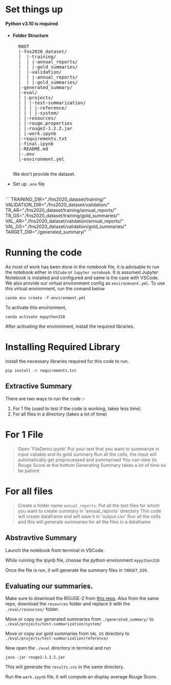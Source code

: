 # Set things up

<strong>Python v3.10 is required </strong>
 
- <h4>Folder Structure</h4>
    <pre>
    ROOT
    |-fns2020_dataset/
    |  |-training/
    |  | |-annual_reports/
    |  | |-gold_summaries/
    |  |-validation/
    |  | |-annual_reports/
    |  | |-gold_summaries/
    |-generated_summary/
    |-eval/
    | |-projects/
    | | |-test-summarization/
    | | | |-reference/
    | | | |-system/
    | |-resources/
    | |-rouge.properties
    | |-rouge2-1.2.2.jar
    | |-work.ipynb
    |-requirements.txt
    |-final.ipynb
    |-README.md
    |-.env
    |-environment.yml
    </pre>

    We don't provide the dataset.

- Set up `.env` file
<br>
    ```
    TRAINING_DIR="./fns2020_dataset/training/"
    VALIDATION_DIR="./fns2020_dataset/validation/"
    TR_AR="./fns2020_dataset/training/annual_reports/"
    TR_GS="./fns2020_dataset/training/gold_summaries/"
    VAL_AR="./fns2020_dataset/validation/annual_reports/"
    VAL_GS="./fns2020_dataset/validation/gold_summaries/"
    TARGET_DIR="./generated_summary/"
    ```



# Running the code

As most of work has been done in the notebook file, it is advisable to run the notebook either in `VSCode` or `Jupyter notebook`. It is assumed Jupyter Notebook is installed and configured and same is the case with VSCode. We also provide our virtual environment config as `environmnent.yml`. To use this virtual environment, run the comand below

`conda env create -f environment.yml`

To activate this environment,

`conda activate mypython310`

After activating the environment, install the required libraries.

# Installing Required Library

Install the necessary libraries required for this code to run.

`pip install -r requirements.txt`

## Extractive Summary

There are two ways to run the code :-
1) For 1 file (used to test if the code is working, takes less time)
2) For all files in a directory (takes a lot of time)

# For 1 File
> Open 'FileDemo.ipynb'
> Put your text that you want to summarize in input valiable and its gold summary
> Run all the cells, the input will automatically get preprocessed and summarised
> You can view its Rouge Score at the bottom
> Generating Summary takes a lot of time so be patient

# For all files
> Create a folder name `annual_reports`.
> Put all the text files for which you want to create summary in 'annual_reports' directory
> This code will create dataframe and will save it in 'output.csv'
> Run all the cells and this will generate summaries for all the files in a dataframe



## Abstravtive Summary
Launch the notebook from terminal in VSCode. 

While running the ipynb file, choose the python environment `mypython310`

Once the file is run, it will generate the summary files in `TARGET_DIR`.

## Evaluating our summaries.

Make sure to download the ROUGE-2 from [this repo](https://github.com/kavgan/ROUGE-2.0).  Also from the same repo, download the `resources` folder and replace it with the `./eval/resources/` folder.

Move or copy our generated summaries from `./generated_summary/` to `./eval/projects/test-summarization/system/`

Move or copy our gold summaries from `VAL_GS` directory to `./eval/projects/test-summarization/reference/`

Now open the `./eval` directory in terminal and run

`java -jar rouge2-1.2.2.jar`

This will generate the `results.csv` in the same directory.

Run the `work.ipynb` file, it will compute an display average Rouge Score.


